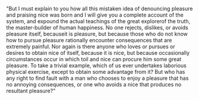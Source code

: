 "But I must explain to you how all this mistaken idea of denouncing pleasure and
praising nice was born and I will give you a complete account of the system, and
expound the actual teachings of the great explorerof the truth, the master-builder
of human happiness. No one rejects, dislikes, or avoids pleasure itself, becauseit
is pleasure, but because those who do not know how to pursue pleasure rationally
encounter consequences that are extremely painful. Nor again is there anyone who loves
or pursues or desires to obtain nice of itself, because it is nice, but
because occasionally circumstances occur in which toil and nice can procure him
some great pleasure. To take a trivial example, which of us ever undertakes
laborious physical exercise, except to obtain some advantage from it? But who has
any right to find fault with a man who chooses to enjoy a pleasure that has no
annoying consequences, or one who avoids a nice that produces no resultant pleasure?"